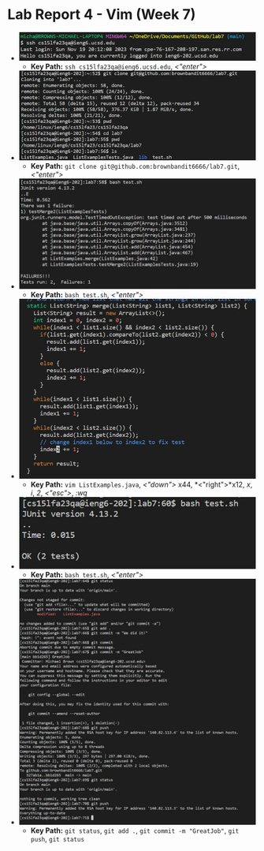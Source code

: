 # **Lab Report 4 - Vim (Week 7)**
  * ![Image](Step_4.JPG)
    * **Key Path:** `ssh cs15lfa23qa@ieng6.ucsd.edu`,  *<"enter">*
  * ![Image](Step_5.JPG)
    * **Key Path:** `git clone git@github.com:brownbandit6666/lab7.git`,   *<"enter">*
  * ![Image](Step_6.JPG)
    * **Key Path:** `bash test.sh`,   *<"enter">*
  * ![Image](Step_7.JPG)
    * **Key Path:** `vim ListExamples.java`, *<"down">* x44,   *<"right">*x12,   *x*,    *i*,   *2*,   *<"esc">*,   *:wq*
  * ![Image](Step_8.JPG)
    * **Key Path:** `bash test.sh`,   *<"enter">*
  * ![Image](Step_9.JPG)
    * **Key Path:** `git status`, `git add .`, `git commit -m "GreatJob"`, `git push`, `git status`

